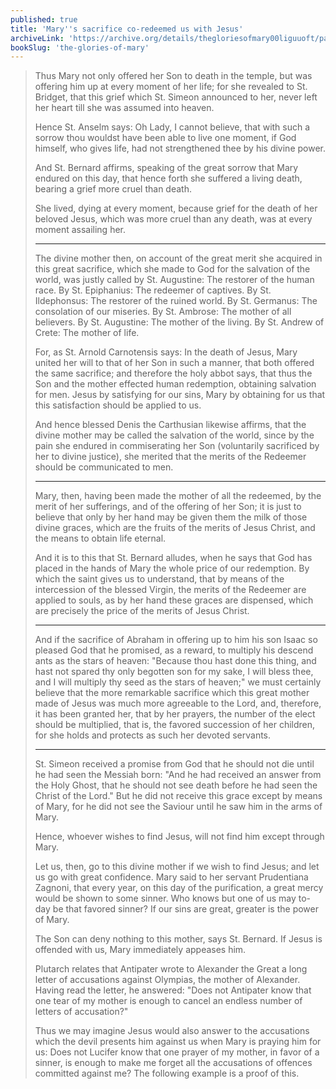 ```yaml
---
published: true
title: 'Mary''s sacrifice co-redeemed us with Jesus'
archiveLink: 'https://archive.org/details/thegloriesofmary00liguuoft/page/467?view=theater'
bookSlug: 'the-glories-of-mary'
---
```


> Thus Mary not only offered her Son to death in the temple, but was offering him up at every moment of her life; for she revealed to St. Bridget, that this grief which St. Simeon announced to her, never left her heart till she was assumed into heaven.
>
> Hence St. Anselm says: Oh Lady, I cannot believe, that with such a sorrow thou wouldst have been able to live one moment, if God himself, who gives life, had not strengthened thee by his divine power.
>
> And St. Bernard affirms, speaking of the great sorrow that Mary endured on this day, that hence forth she suffered a living death, bearing a grief more cruel than death.
>
> She lived, dying at every moment, because grief for the death of her beloved Jesus, which was more cruel than any death, was at every moment assailing her.
>
> ---
>
> The divine mother then, on account of the great merit she acquired in this great sacrifice, which she made to God for the salvation of the world, was justly called by St. Augustine: The restorer of the human race. By St. Epiphanius: The redeemer of captives. By St. Ildephonsus: The restorer of the ruined world. By St. Germanus: The consolation of our miseries. By St. Ambrose: The mother of all believers. By St. Augustine: The mother of the living. By St. Andrew of Crete: The mother of life.
>
> For, as St. Arnold Carnotensis says: In the death of Jesus, Mary united her will to that of her Son in such a manner, that both offered the same sacrifice; and therefore the holy abbot says, that thus the Son and the mother effected human redemption, obtaining salvation for men. Jesus by satisfying for our sins, Mary by obtaining for us that this satisfaction should be applied to us.
>
> And hence blessed Denis the Carthusian likewise affirms, that the divine mother may be called the salvation of the world, since by the pain she endured in commiserating her Son (voluntarily sacrificed by her to divine justice), she merited that the merits of the Redeemer should be communicated to men.
>
> ---
>
> Mary, then, having been made the mother of all the redeemed, by the merit of her sufferings, and of the offering of her Son; it is just to believe that only by her hand may be given them the milk of those divine graces, which are the fruits of the merits of Jesus Christ, and the means to obtain life eternal.
>
> And it is to this that St. Bernard alludes, when he says that God has placed in the hands of Mary the whole price of our redemption. By which the saint gives us to understand, that by means of the intercession of the blessed Virgin, the merits of the Redeemer are applied to souls, as by her hand these graces are dispensed, which are precisely the price of the merits of Jesus Christ.
>
> ---
>
> And if the sacrifice of Abraham in offering up to him his son Isaac so pleased God that he promised, as a reward, to multiply his descend ants as the stars of heaven: "Because thou hast done this thing, and hast not spared thy only begotten son for my sake, I will bless thee, and I will multiply thy seed as the stars of heaven;" we must certainly believe that the more remarkable sacrifice which this great mother made of Jesus was much more agreeable to the Lord, and, therefore, it has been granted her, that by her prayers, the number of the elect should be multiplied, that is, the favored succession of her children, for she holds and protects as such her devoted servants.
>
> ---
>
> St. Simeon received a promise from God that he should not die until he had seen the Messiah born: "And he had received an answer from the Holy Ghost, that he should not see death before he had seen the Christ of the Lord." But he did not receive this grace except by means of Mary, for he did not see the Saviour until he saw him in the arms of Mary.
>
> Hence, whoever wishes to find Jesus, will not find him except through Mary.
>
> Let us, then, go to this divine mother if we wish to find Jesus; and let us go with great confidence. Mary said to her servant Prudentiana Zagnoni, that every year, on this day of the purification, a great mercy would be shown to some sinner. Who knows but one of us may to-day be that favored sinner? If our sins are great, greater is the power of Mary.
>
> The Son can deny nothing to this mother, says St. Bernard. If Jesus is offended with us, Mary immediately appeases him.
>
> Plutarch relates that Antipater wrote to Alexander the Great a long letter of accusations against Olympias, the mother of Alexander. Having read the letter, he answered: "Does not Antipater know that one tear of my mother is enough to cancel an endless number of letters of accusation?"
>
> Thus we may imagine Jesus would also answer to the accusations which the devil presents him against us when Mary is praying him for us: Does not Lucifer know that one prayer of my mother, in favor of a sinner, is enough to make me forget all the accusations of offences committed against me? The following example is a proof of this.